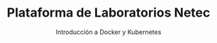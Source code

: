 ---
layout: course
title: "Plataforma de Laboratorios Netec" # MODIFICAR
subtitle: "Introducción a Docker y Kubernetes" # MODIFICAR
emoji: "✨"
intro: |
  Bienvenido a la **Plataforma de Laboratorios** del curso **Introducción a Docker y Kubernetes**. Aquí podrás explorar diferentes configuraciones a través de prácticas guiadas. ¡Desarrolla tus habilidades y lleva tus conocimientos al siguiente nivel!
course_id: dock_kub_esp # MODIFICAR
permalink: /
thanks_note: "**¡Gracias por visitar nuestra plataforma!** No olvides revisar todos los laboratorios y comenzar tu viaje de aprendizaje hoy mismo."
footer_title: "¡Gracias por visitar nuestra plataforma!"
footer_note: >  
  No olvides revisar todos los laboratorios y comenzar tu viaje de aprendizaje hoy mismo.
contact_title: "Contacto y Más Información"
contact_note: >
  Si tienes alguna pregunta o necesitas más detalles, no dudes en [contactarnos](mailto:soporte@netec.com). También puedes encontrar más recursos en nuestra página de <a href="https://netec.com" target="_blank" rel="noopener noreferrer">Netec</a>.
---